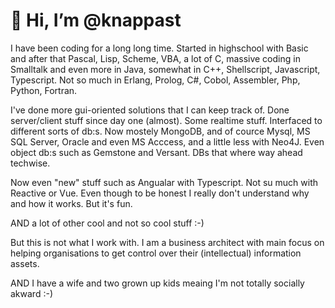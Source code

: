 # 👋 Hi, I’m @knappast
I have been coding for a long long time. Started in highschool with Basic and after that Pascal, Lisp, Scheme, VBA, 
a lot of C, massive coding in Smalltalk and even more in Java, somewhat in C++, Shellscript, Javascript, Typescript.
Not so much in Erlang, Prolog, C#, Cobol, Assembler, Php, Python, Fortran.

I've done more gui-oriented solutions that I can keep track of. Done server/client stuff since day one (almost). Some realtime stuff. Interfaced to different sorts of db:s. 
Now mostely MongoDB, and of cource Mysql, MS SQL Server, Oracle and even MS Acccess, and a little less with Neo4J. Even object db:s such as Gemstone and Versant.
DBs that where way ahead techwise.

Now even "new" stuff such as Angualar with Typescript. Not su much with Reactive or Vue. Even though to be honest I really don't understand why and how it works. But
it's fun.

AND a lot of other cool and not so cool stuff :-)

But this is not what I work with. I am a business architect with main focus on helping organisations to get control over their (intellectual) information assets.

AND I have a wife and two grown up kids meaing I'm not totally socially akward :-)

<!---
knappast/knappast is a ✨ special ✨ repository because its `README.md` (this file) appears on your GitHub profile.
You can click the Preview link to take a look at your changes.
--->
